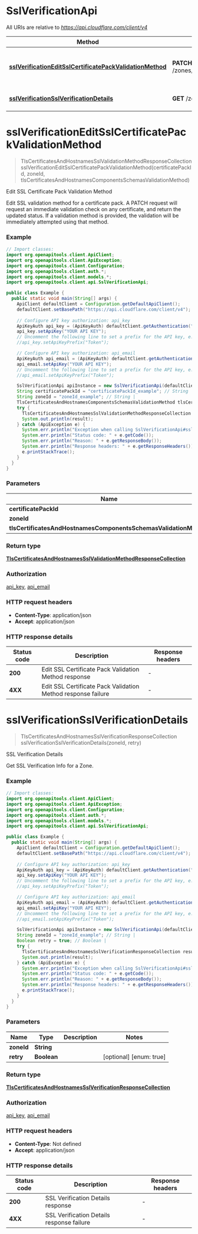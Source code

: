 # SslVerificationApi

All URIs are relative to *https://api.cloudflare.com/client/v4*

| Method | HTTP request | Description |
|------------- | ------------- | -------------|
| [**sslVerificationEditSslCertificatePackValidationMethod**](SslVerificationApi.md#sslVerificationEditSslCertificatePackValidationMethod) | **PATCH** /zones/{zone_id}/ssl/verification/{certificate_pack_id} | Edit SSL Certificate Pack Validation Method |
| [**sslVerificationSslVerificationDetails**](SslVerificationApi.md#sslVerificationSslVerificationDetails) | **GET** /zones/{zone_id}/ssl/verification | SSL Verification Details |


<a id="sslVerificationEditSslCertificatePackValidationMethod"></a>
# **sslVerificationEditSslCertificatePackValidationMethod**
> TlsCertificatesAndHostnamesSslValidationMethodResponseCollection sslVerificationEditSslCertificatePackValidationMethod(certificatePackId, zoneId, tlsCertificatesAndHostnamesComponentsSchemasValidationMethod)

Edit SSL Certificate Pack Validation Method

Edit SSL validation method for a certificate pack. A PATCH request will request an immediate validation check on any certificate, and return the updated status. If a validation method is provided, the validation will be immediately attempted using that method.

### Example
```java
// Import classes:
import org.openapitools.client.ApiClient;
import org.openapitools.client.ApiException;
import org.openapitools.client.Configuration;
import org.openapitools.client.auth.*;
import org.openapitools.client.models.*;
import org.openapitools.client.api.SslVerificationApi;

public class Example {
  public static void main(String[] args) {
    ApiClient defaultClient = Configuration.getDefaultApiClient();
    defaultClient.setBasePath("https://api.cloudflare.com/client/v4");
    
    // Configure API key authorization: api_key
    ApiKeyAuth api_key = (ApiKeyAuth) defaultClient.getAuthentication("api_key");
    api_key.setApiKey("YOUR API KEY");
    // Uncomment the following line to set a prefix for the API key, e.g. "Token" (defaults to null)
    //api_key.setApiKeyPrefix("Token");

    // Configure API key authorization: api_email
    ApiKeyAuth api_email = (ApiKeyAuth) defaultClient.getAuthentication("api_email");
    api_email.setApiKey("YOUR API KEY");
    // Uncomment the following line to set a prefix for the API key, e.g. "Token" (defaults to null)
    //api_email.setApiKeyPrefix("Token");

    SslVerificationApi apiInstance = new SslVerificationApi(defaultClient);
    String certificatePackId = "certificatePackId_example"; // String | 
    String zoneId = "zoneId_example"; // String | 
    TlsCertificatesAndHostnamesComponentsSchemasValidationMethod tlsCertificatesAndHostnamesComponentsSchemasValidationMethod = new TlsCertificatesAndHostnamesComponentsSchemasValidationMethod(); // TlsCertificatesAndHostnamesComponentsSchemasValidationMethod | 
    try {
      TlsCertificatesAndHostnamesSslValidationMethodResponseCollection result = apiInstance.sslVerificationEditSslCertificatePackValidationMethod(certificatePackId, zoneId, tlsCertificatesAndHostnamesComponentsSchemasValidationMethod);
      System.out.println(result);
    } catch (ApiException e) {
      System.err.println("Exception when calling SslVerificationApi#sslVerificationEditSslCertificatePackValidationMethod");
      System.err.println("Status code: " + e.getCode());
      System.err.println("Reason: " + e.getResponseBody());
      System.err.println("Response headers: " + e.getResponseHeaders());
      e.printStackTrace();
    }
  }
}
```

### Parameters

| Name | Type | Description  | Notes |
|------------- | ------------- | ------------- | -------------|
| **certificatePackId** | **String**|  | |
| **zoneId** | **String**|  | |
| **tlsCertificatesAndHostnamesComponentsSchemasValidationMethod** | [**TlsCertificatesAndHostnamesComponentsSchemasValidationMethod**](TlsCertificatesAndHostnamesComponentsSchemasValidationMethod.md)|  | |

### Return type

[**TlsCertificatesAndHostnamesSslValidationMethodResponseCollection**](TlsCertificatesAndHostnamesSslValidationMethodResponseCollection.md)

### Authorization

[api_key](../README.md#api_key), [api_email](../README.md#api_email)

### HTTP request headers

 - **Content-Type**: application/json
 - **Accept**: application/json

### HTTP response details
| Status code | Description | Response headers |
|-------------|-------------|------------------|
| **200** | Edit SSL Certificate Pack Validation Method response |  -  |
| **4XX** | Edit SSL Certificate Pack Validation Method response failure |  -  |

<a id="sslVerificationSslVerificationDetails"></a>
# **sslVerificationSslVerificationDetails**
> TlsCertificatesAndHostnamesSslVerificationResponseCollection sslVerificationSslVerificationDetails(zoneId, retry)

SSL Verification Details

Get SSL Verification Info for a Zone.

### Example
```java
// Import classes:
import org.openapitools.client.ApiClient;
import org.openapitools.client.ApiException;
import org.openapitools.client.Configuration;
import org.openapitools.client.auth.*;
import org.openapitools.client.models.*;
import org.openapitools.client.api.SslVerificationApi;

public class Example {
  public static void main(String[] args) {
    ApiClient defaultClient = Configuration.getDefaultApiClient();
    defaultClient.setBasePath("https://api.cloudflare.com/client/v4");
    
    // Configure API key authorization: api_key
    ApiKeyAuth api_key = (ApiKeyAuth) defaultClient.getAuthentication("api_key");
    api_key.setApiKey("YOUR API KEY");
    // Uncomment the following line to set a prefix for the API key, e.g. "Token" (defaults to null)
    //api_key.setApiKeyPrefix("Token");

    // Configure API key authorization: api_email
    ApiKeyAuth api_email = (ApiKeyAuth) defaultClient.getAuthentication("api_email");
    api_email.setApiKey("YOUR API KEY");
    // Uncomment the following line to set a prefix for the API key, e.g. "Token" (defaults to null)
    //api_email.setApiKeyPrefix("Token");

    SslVerificationApi apiInstance = new SslVerificationApi(defaultClient);
    String zoneId = "zoneId_example"; // String | 
    Boolean retry = true; // Boolean | 
    try {
      TlsCertificatesAndHostnamesSslVerificationResponseCollection result = apiInstance.sslVerificationSslVerificationDetails(zoneId, retry);
      System.out.println(result);
    } catch (ApiException e) {
      System.err.println("Exception when calling SslVerificationApi#sslVerificationSslVerificationDetails");
      System.err.println("Status code: " + e.getCode());
      System.err.println("Reason: " + e.getResponseBody());
      System.err.println("Response headers: " + e.getResponseHeaders());
      e.printStackTrace();
    }
  }
}
```

### Parameters

| Name | Type | Description  | Notes |
|------------- | ------------- | ------------- | -------------|
| **zoneId** | **String**|  | |
| **retry** | **Boolean**|  | [optional] [enum: true] |

### Return type

[**TlsCertificatesAndHostnamesSslVerificationResponseCollection**](TlsCertificatesAndHostnamesSslVerificationResponseCollection.md)

### Authorization

[api_key](../README.md#api_key), [api_email](../README.md#api_email)

### HTTP request headers

 - **Content-Type**: Not defined
 - **Accept**: application/json

### HTTP response details
| Status code | Description | Response headers |
|-------------|-------------|------------------|
| **200** | SSL Verification Details response |  -  |
| **4XX** | SSL Verification Details response failure |  -  |

